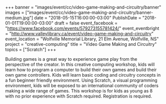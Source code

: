 +++
banner = "images/event/cc/video-game-making-and-circuitry/banner"
images = ["images/event/cc/video-game-making-and-circuitry/banner-medium.jpg"]
date = "2018-05-15T16:00:00-03:00"
PublishDate = "2018-01-01T19:00:00-03:00"
draft = false
event_facebook = "https://www.facebook.com/events/579273155781424/"
event_eventbright = "http://www.valleylibrary.ca/event/video-game-making-and-circuitry"
event_location = "Wolfville Memorial Library, 21 Elm Avenue, Wolfville, NS"
project = "creative-computing"
title = "Video Game Making and Circuitry"
topics = ["Scratch"]
+++

Building games is a great way to experience game play from the perspective of the creator. In this creative computing workshop, kids will learn how to program a computer to build their own games and build their own game controllers. Kids will learn basic coding and circuitry concepts in a fun beginner friendly environment. Using Scratch, a visual programming environment, kids will be exposed to an international community of coders making a wide range of games. This workshop is for kids as young as 8 with no prior experience with Scratch required. Registration is required.
